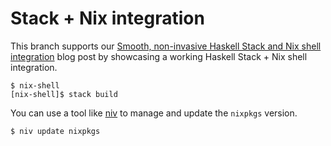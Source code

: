 # Stack + Nix integration

This branch supports our [Smooth, non-invasive Haskell Stack and Nix shell integration](https://www.tweag.io/blog/2022-06-02-haskell-stack-nix-shell/) blog post by showcasing a working Haskell Stack + Nix shell integration.

```shell
$ nix-shell
[nix-shell]$ stack build
```

You can use a tool like [niv](https://github.com/nmattia/niv#tracking-a-nixpkgs-branch) to manage and update the `nixpkgs` version.

```shell
$ niv update nixpkgs
```
